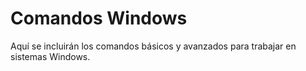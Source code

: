 # Comandos Windows

Aquí se incluirán los comandos básicos y avanzados para trabajar en sistemas Windows.
